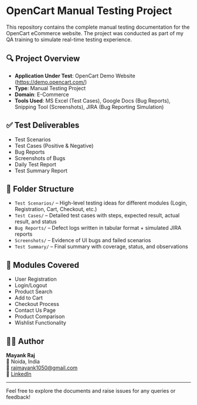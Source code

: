 # OpenCart Manual Testing Project

This repository contains the complete manual testing documentation for the OpenCart eCommerce website. The project was conducted as part of my QA training to simulate real-time testing experience.

## 🔍 Project Overview

- **Application Under Test**: OpenCart Demo Website (https://demo.opencart.com/)
- **Type**: Manual Testing Project
- **Domain**: E-Commerce
- **Tools Used**: MS Excel (Test Cases), Google Docs (Bug Reports), Snipping Tool (Screenshots), JIRA (Bug Reporting Simulation)

## ✅ Test Deliverables

- Test Scenarios
- Test Cases (Positive & Negative)
- Bug Reports
- Screenshots of Bugs
- Daily Test Report
- Test Summary Report

## 📁 Folder Structure

- `Test Scenarios/` – High-level testing ideas for different modules (Login, Registration, Cart, Checkout, etc.)
- `Test Cases/` – Detailed test cases with steps, expected result, actual result, and status
- `Bug Reports/` – Defect logs written in tabular format + simulated JIRA reports
- `Screenshots/` – Evidence of UI bugs and failed scenarios
- `Test Summary/` – Final summary with coverage, status, and observations

## 📌 Modules Covered

- User Registration
- Login/Logout
- Product Search
- Add to Cart
- Checkout Process
- Contact Us Page
- Product Comparison
- Wishlist Functionality

## 👨‍💻 Author

**Mayank Raj**  
📍 Noida, India  
📧 rajmayank1050@gmail.com  
🔗 [LinkedIn](https://www.linkedin.com/in/mayank-raj-860a88259)

---

Feel free to explore the documents and raise issues for any queries or feedback!
